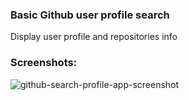 ### Basic Github user profile search
Display user profile and repositories info


### Screenshots:
![github-search-profile-app-screenshot](https://user-images.githubusercontent.com/34239451/54762588-b1498680-4bf4-11e9-960c-385c5ff8e748.png)
